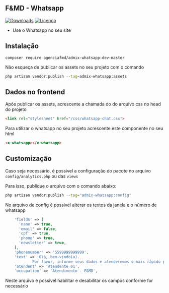 ## F&MD - Whatsapp

[![Downloads](https://img.shields.io/packagist/dt/agenciafmd/admix-whatsapp.svg?style=flat-square)](https://packagist.org/packages/agenciafmd/admix-whatsapp)
[![Licença](https://img.shields.io/badge/license-MIT-brightgreen.svg?style=flat-square)](LICENSE.md)

- Use o Whatsapp no seu site

## Instalação

```
composer require agenciafmd/admix-whatsapp:dev-master
```

Não esqueça de publicar os assets no seu projeto com o comando 

```bash
php artisan vendor:publish --tag=admix-whatsapp:assets
```

## Dados no frontend

Após publicar os assets, acrescente a chamada do do arquivo css no head do projeto

````html
<link rel="stylesheet" href="/css/whatsapp-chat.css">
````

Para utilizar o whatsapp no seu projeto acrescente este componente no seu html

```html
<x-whatsapp></x-whatsapp>
```
 
## Customização

Caso seja necessário, é possivel a configuração do pacote no arquivo `config/analytics.php` ou das `views`

Para isso, publique o arquivo com o comando abaixo:

```bash
php artisan vendor:publish --tag="admix-whatsapp:config"
```
No arquivo de config é possivel alterar os textos da janela e o número de whatsapp

```php
    'fields' => [
      'name' => true,
      'email' => false,
      'cpf' => true,
      'phone' => true,
      'newsletter' => true,
    ],
    'phonenumber' => '5599999999999',
    'text' => 'Olá, bem-vindo(a).
            Por favor, informe seus dados e atenderemos o mais rápido possível!',
    'atendent' => 'Atendente 01',
    'occupation' => 'Atendimento - F&MD',
```

Neste arquivo é possivel habilitar e desabilitar os campos conforme for necessário


